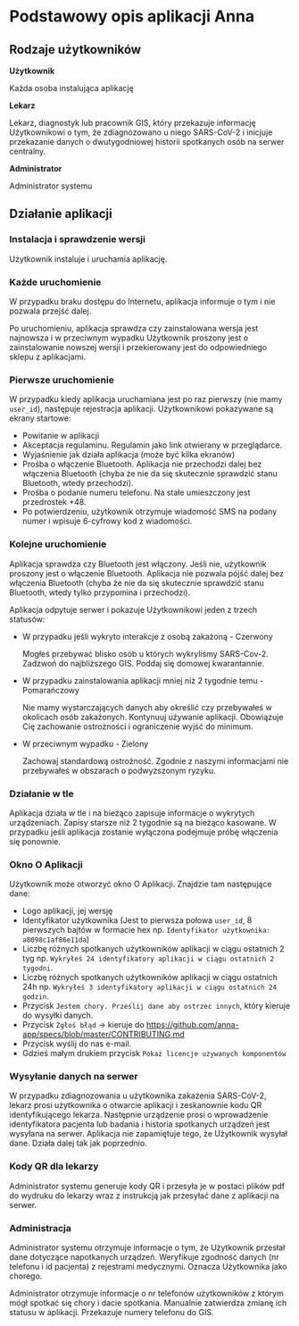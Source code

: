 # Podstawowy opis aplikacji Anna

## Rodzaje użytkowników

**Użytkownik**

Każda osoba instalująca aplikację

**Lekarz**

Lekarz, diagnostyk lub pracownik GIS, który przekazuje informację Użytkownikowi o tym, że zdiagnozowano u niego SARS-CoV-2 i inicjuje przekazanie danych o dwutygodniowej historii spotkanych osób na serwer centralny.

**Administrator**

Administrator systemu

## Działanie aplikacji

### Instalacja i sprawdzenie wersji

Użytkownik instaluje i uruchamia aplikację.

### Każde uruchomienie

W przypadku braku dostępu do Internetu, aplikacja informuje o tym i nie pozwala przejść dalej.

Po uruchomieniu, aplikacja sprawdza czy zainstalowana wersja jest najnowsza i w przeciwnym wypadku Użytkownik proszony jest o zainstalowanie nowszej wersji i przekierowany jest do odpowiedniego sklepu z aplikacjami.

### Pierwsze uruchomienie

W przypadku kiedy aplikacja uruchamiana jest po raz pierwszy (nie mamy `user_id`), następuje rejestracja aplikacji. Użytkownikowi pokazywane są ekrany startowe:

* Powitanie w aplikacji
* Akceptacja regulaminu. Regulamin jako link otwierany w przeglądarce.
* Wyjaśnienie jak działa aplikacja (może być kilka ekranów)
* Prośba o włączenie Bluetooth. Aplikacja nie przechodzi dalej bez włączenia Bluetooth (chyba że nie da się skutecznie sprawdzić stanu Bluetooth, wtedy przechodzi).
* Prośba o podanie numeru telefonu. Na stałe umieszczony jest przedrostek +48.
* Po potwierdzeniu, użytkownik otrzymuje wiadomość SMS na podany numer i wpisuje 6-cyfrowy kod z wiadomości.

### Kolejne uruchomienie

Aplikacja sprawdza czy Bluetooth jest włączony. Jeśli nie, użytkownik proszony jest o włączenie Bluetooth. Aplikacja nie pozwala pójść dalej bez włączenia Bluetooth (chyba że nie da się skutecznie sprawdzić stanu Bluetooth, wtedy tylko przypomina i przechodzi).

Aplikacja odpytuje serwer i pokazuje Użytkownikowi jeden z trzech statusów:

* W przypadku jeśli wykryto interakcje z osobą zakażoną - Czerwony

    Mogłeś przebywać blisko osób u których wykryliśmy SARS-Cov-2. Zadzwoń do najbliższego GIS. Poddaj się domowej kwarantannie.
* W przypadku zainstalowania aplikacji mniej niż 2 tygodnie temu - Pomarańczowy
    
    Nie mamy wystarczających danych aby określić czy przebywałeś w okolicach osób zakażonych. Kontynuuj używanie aplikacji. Obowiązuje Cię zachowanie ostrożności i ograniczenie wyjść do minimum.
* W przeciwnym wypadku - Zielony
   
    Zachowaj standardową ostrożność. Zgodnie z naszymi informacjami nie przebywałeś w obszarach o podwyższonym ryzyku.

### Działanie w tle

Aplikacja działa w tle i na bieżąco zapisuje informacje o wykrytych urządzeniach. Zapisy starsze niż 2 tygodnie są na bieżąco kasowane. W przypadku jeśli aplikacja zostanie wyłączona podejmuje próbę włączenia się ponownie.

### Okno O Aplikacji

Użytkownik może otworzyć okno O Aplikacji. Znajdzie tam następujące dane:
* Logo aplikacji, jej wersję
* Identyfikator użytkownika (Jest to pierwsza połowa `user_id`, 8 pierwszych bajtów w formacie hex np. `Identyfikator użytkownika: a8098c1af86e11da`)
* Liczbę różnych spotkanych użytkowników aplikacji w ciągu ostatnich 2 tyg np. `Wykryłeś 24 identyfikatory aplikacji w ciągu ostatnich 2 tygodni`.
* Liczbę różnych spotkanych użytkowników aplikacji w ciągu ostatnich 24h np. `Wykryłeś 3 identyfikatory aplikacji w ciągu ostatnich 24 godzin`.
* Przycisk `Jestem chory. Prześlij dane aby ostrzec innych`, który kieruje do wysyłki danych.
* Przycisk `Zgłoś błąd` -> kieruje do https://github.com/anna-app/specs/blob/master/CONTRIBUTING.md
* Przycisk wyślij do nas e-mail.
* Gdzieś małym drukiem przycisk `Pokaż licencje używanych komponentów`

### Wysyłanie danych na serwer

W przypadku zdiagnozowania u użytkownika zakażenia SARS-CoV-2, lekarz prosi użytkownika o otwarcie aplikacji i zeskanownie kodu QR identyfikującego lekarza. Następnie urządzenie prosi o wprowadzenie identyfikatora pacjenta lub badania i historia spotkanych urządzeń jest wysyłana na serwer.
Aplikacja nie zapamiętuje tego, że Użytkownik wysyłał dane. Działa dalej tak jak poprzednio.

### Kody QR dla lekarzy
Administrator systemu generuje kody QR i przesyła je w postaci plików pdf do wydruku do lekarzy wraz z instrukcją jak przesyłać dane z aplikacji na serwer.

### Administracja

Administrator systemu otrzymuje informacje o tym, że Użytkownik przesłał dane dotyczące napotkanych urządzeń. Weryfikuje zgodność danych (nr telefonu i id pacjenta) z rejestrami medycznymi. Oznacza Użytkownika jako chorego.

Administrator otrzymuje informacje o nr telefonów użytkowników z którym mógł spotkać się chory i dacie spotkania. Manualnie zatwierdza zmianę ich statusu w aplikacji. Przekazuje numery telefonu do GIS.





